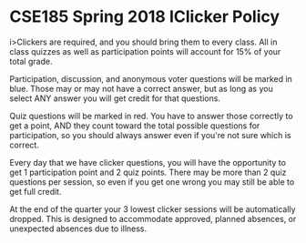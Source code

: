 # CSE185 Spring 2018 IClicker Policy

i>Clickers are required, and you should bring them to every class. All in class quizzes as well as participation points will account for 15% of your total grade.

Participation, discussion, and anonymous voter questions will be marked in blue. Those may or may not have a correct answer, but as long as you select ANY answer you will get credit for that questions.

Quiz questions will be marked in red. You have to answer those correctly to get a point, AND they count toward the total possible questions for participation, so you should always answer even if you're not sure which is correct.

Every day that we have clicker questions, you will have the opportunity to get 1 participation point and 2 quiz points. There may be more than 2 quiz questions per session, so even if you get one wrong you may still be able to get full credit.

At the end of the quarter your 3 lowest clicker sessions will be automatically dropped. This is designed to accommodate approved, planned absences, or unexpected absences due to illness.
